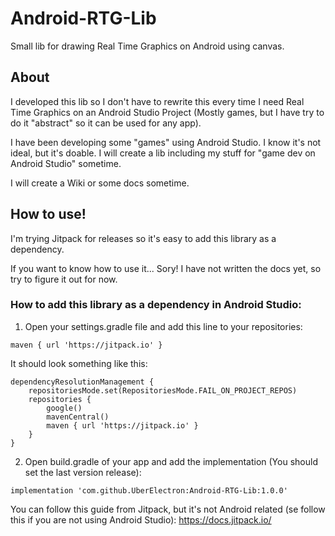 # Android-RTG-Lib
Small lib for drawing Real Time Graphics on Android using canvas.

## About
I developed this lib so I don't have to rewrite this every time I need Real Time Graphics on an Android Studio Project (Mostly games, but I have try to do it "abstract" so it can be used for any app).

I have been developing some "games" using Android Studio. I know it's not ideal, but it's doable. I will create a lib including my stuff for "game dev on Android Studio" sometime.

I will create a Wiki or some docs sometime.


## How to use!
I'm trying Jitpack for releases so it's easy to add this library as a dependency.

If you want to know how to use it... Sory! I have not written the docs yet, so try to figure it out for now.

### How to add this library as a dependency in Android Studio:

1. Open your settings.gradle file and add this line to your repositories:
```
maven { url 'https://jitpack.io' }
```
It should look something like this:
```
dependencyResolutionManagement {
    repositoriesMode.set(RepositoriesMode.FAIL_ON_PROJECT_REPOS)
    repositories {
        google()
        mavenCentral()
        maven { url 'https://jitpack.io' }
    }
}
```

2. Open build.gradle of your app and add the implementation (You should set the last version release):
```
implementation 'com.github.UberElectron:Android-RTG-Lib:1.0.0'
```


You can follow this guide from Jitpack, but it's not Android related (se follow this if you are not using Android Studio): https://docs.jitpack.io/

